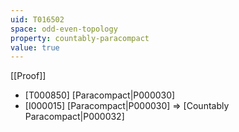 ```yaml
---
uid: T016502
space: odd-even-topology
property: countably-paracompact
value: true
---
```

[[Proof]]

* [T000850] [Paracompact|P000030]
* [I000015] [Paracompact|P000030] => [Countably Paracompact|P000032]

